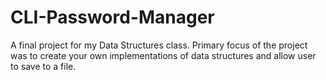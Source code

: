 # CLI-Password-Manager
A final project for my Data Structures class. Primary focus of the project was to create your own implementations of data structures and allow user to save to a file.
